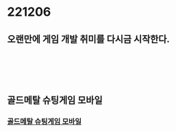 # 221206
## 오랜만에 게임 개발 취미를 다시금 시작한다.
### <br/><br/><br/>

## 골드메탈 슈팅게임 모바일
### [골드메탈 슈팅게임 모바일](https://www.youtube.com/watch?v=JUG0GnsJHQw&list=PLO-mt5Iu5TeYtWvM9eN-xnwRbyUAMWd3b&index=2)

